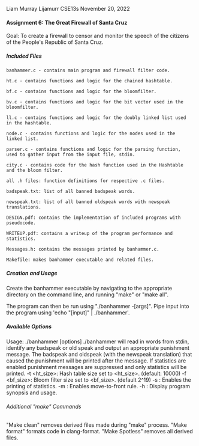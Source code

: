 Liam Murray
Lijamurr
CSE13s
November 20, 2022

#### Assignment 6: The Great Firewall of Santa Cruz

Goal: To create a firewall to censor and monitor the speech of the citizens of the People's Republic of Santa Cruz.

##### Included Files
	banhammer.c - contains main program and firewall filter code.
	
	ht.c - contains functions and logic for the chained hashtable.
	
	bf.c - contains functions and logic for the bloomfilter.
	
	bv.c - contains functions and logic for the bit vector used in the 
	bloomfilter.
	
	ll.c - contains functions and logic for the doubly linked list used 
	in the hashtable.
	
	node.c - contains functions and logic for the nodes used in the 
	linked list.
	
	parser.c - contains functions and logic for the parsing function, 
	used to gather input from the input file, stdin.
	
	city.c - contains code for the hash function used in the Hashtable
	and the bloom filter.
	
	all .h files: function definitions for respective .c files.
	
	badspeak.txt: list of all banned badspeak words.
	
	newspeak.txt: list of all banned oldspeak words with newspeak 
	translations.
	
	DESIGN.pdf: contains the implementation of included programs with
	pseudocode.
	
	WRITEUP.pdf: contains a writeup of the program performance and 
	statistics.
	
	Messages.h: contains the messages printed by banhammer.c.
	
	Makefile: makes banhammer executable and related files.
	
##### Creation and Usage

Create the banhammer executable by navigating to the appropriate directory on
the command line, and running "make" or "make all". 

The program can then be run using "./banhammer -[args]". Pipe input into the 
program using 'echo "[input]" | ./banhammer'.

##### Available Options

Usage: ./banhammer [options]
  ./banhammer will read in words from stdin, identify any badspeak or old speak and output an
    appropriate punishment message. The badspeak and oldspeak (with the newspeak translation) 
    that caused the punishment will be printed after the message. If statistics are enabled
      punishment messages are suppressed and only statistics will be printed.
      -t <ht_size>: Hash table size set to <ht_size>. (default: 10000)
      -f <bf_size>: Bloom filter size set to <bf_size>. (default 2^19)
      -s          : Enables the printing of statistics.
      -m          : Enables move-to-front rule.
      -h          : Display program synopsis and usage.
      
###### Additional "make" Commands

"Make clean" removes derived files made during "make" process. 
"Make format" formats code in clang-format. 
"Make Spotless" removes all derived files.

      
